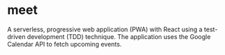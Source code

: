 # meet
A serverless, progressive web application (PWA) with React using a
test-driven development (TDD) technique. The application uses the Google
Calendar API to fetch upcoming events.

